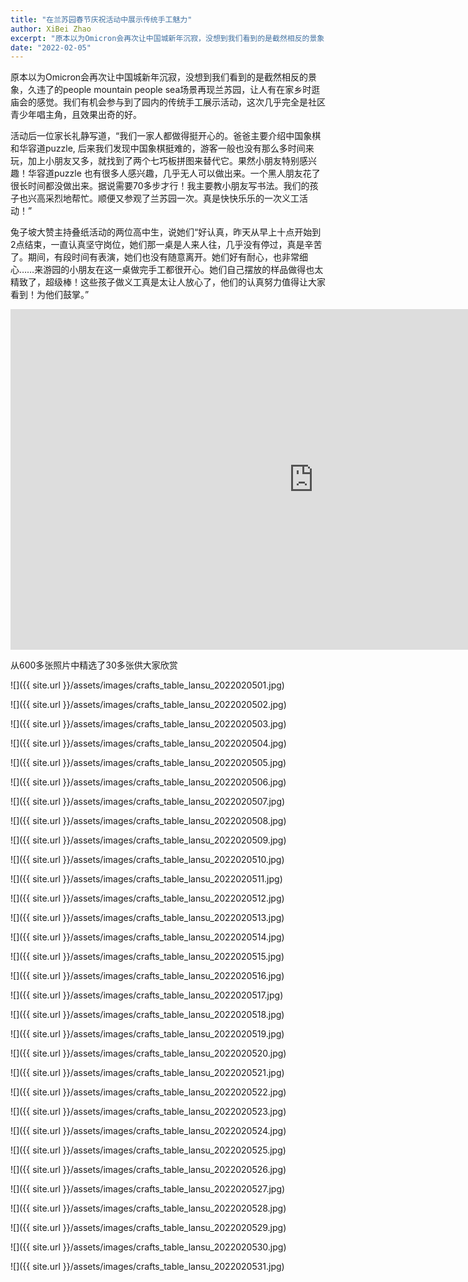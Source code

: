 ```yaml
---
title: "在兰苏园春节庆祝活动中展示传统手工魅力"
author: XiBei Zhao
excerpt: "原本以为Omicron会再次让中国城新年沉寂，没想到我们看到的是截然相反的景象，久违了的people mountain people sea场景再现兰苏园，让人有在家乡时逛庙会的感觉。我们有机会参与到了园内的传统手工展示活动，这次几乎完全是社区青少年唱主角，且效果出奇的好。"
date: "2022-02-05"
---
```


原本以为Omicron会再次让中国城新年沉寂，没想到我们看到的是截然相反的景象，久违了的people mountain people sea场景再现兰苏园，让人有在家乡时逛庙会的感觉。我们有机会参与到了园内的传统手工展示活动，这次几乎完全是社区青少年唱主角，且效果出奇的好。

活动后一位家长礼静写道，“我们一家人都做得挺开心的。爸爸主要介绍中国象棋和华容道puzzle, 后来我们发现中国象棋挺难的，游客一般也没有那么多时间来玩，加上小朋友又多，就找到了两个七巧板拼图来替代它。果然小朋友特别感兴趣！华容道puzzle 也有很多人感兴趣，几乎无人可以做出来。一个黑人朋友花了很长时间都没做出来。据说需要70多步才行！我主要教小朋友写书法。我们的孩子也兴高采烈地帮忙。顺便又参观了兰苏园一次。真是快快乐乐的一次义工活动！”

兔子坡大赞主持叠纸活动的两位高中生，说她们“好认真，昨天从早上十点开始到2点结束，一直认真坚守岗位，她们那一桌是人来人往，几乎没有停过，真是辛苦了。期间，有段时间有表演，她们也没有随意离开。她们好有耐心，也非常细心……来游园的小朋友在这一桌做完手工都很开心。她们自己摆放的样品做得也太精致了，超级棒！这些孩子做义工真是太让人放心了，他们的认真努力值得让大家看到！为他们鼓掌。”

<iframe width="969" height="545" src="https://www.youtube.com/embed/VZffKl1QjNc" title="YouTube video player" frameborder="0" allow="accelerometer; autoplay; clipboard-write; encrypted-media; gyroscope; picture-in-picture" allowfullscreen></iframe>
<br>

从600多张照片中精选了30多张供大家欣赏

![]({{ site.url }}/assets/images/crafts_table_lansu_2022020501.jpg)

![]({{ site.url }}/assets/images/crafts_table_lansu_2022020502.jpg)

![]({{ site.url }}/assets/images/crafts_table_lansu_2022020503.jpg)

![]({{ site.url }}/assets/images/crafts_table_lansu_2022020504.jpg)

![]({{ site.url }}/assets/images/crafts_table_lansu_2022020505.jpg)

![]({{ site.url }}/assets/images/crafts_table_lansu_2022020506.jpg)

![]({{ site.url }}/assets/images/crafts_table_lansu_2022020507.jpg)

![]({{ site.url }}/assets/images/crafts_table_lansu_2022020508.jpg)

![]({{ site.url }}/assets/images/crafts_table_lansu_2022020509.jpg)

![]({{ site.url }}/assets/images/crafts_table_lansu_2022020510.jpg)

![]({{ site.url }}/assets/images/crafts_table_lansu_2022020511.jpg)

![]({{ site.url }}/assets/images/crafts_table_lansu_2022020512.jpg)

![]({{ site.url }}/assets/images/crafts_table_lansu_2022020513.jpg)

![]({{ site.url }}/assets/images/crafts_table_lansu_2022020514.jpg)

![]({{ site.url }}/assets/images/crafts_table_lansu_2022020515.jpg)

![]({{ site.url }}/assets/images/crafts_table_lansu_2022020516.jpg)

![]({{ site.url }}/assets/images/crafts_table_lansu_2022020517.jpg)

![]({{ site.url }}/assets/images/crafts_table_lansu_2022020518.jpg)

![]({{ site.url }}/assets/images/crafts_table_lansu_2022020519.jpg)

![]({{ site.url }}/assets/images/crafts_table_lansu_2022020520.jpg)

![]({{ site.url }}/assets/images/crafts_table_lansu_2022020521.jpg)

![]({{ site.url }}/assets/images/crafts_table_lansu_2022020522.jpg)

![]({{ site.url }}/assets/images/crafts_table_lansu_2022020523.jpg)

![]({{ site.url }}/assets/images/crafts_table_lansu_2022020524.jpg)

![]({{ site.url }}/assets/images/crafts_table_lansu_2022020525.jpg)

![]({{ site.url }}/assets/images/crafts_table_lansu_2022020526.jpg)

![]({{ site.url }}/assets/images/crafts_table_lansu_2022020527.jpg)

![]({{ site.url }}/assets/images/crafts_table_lansu_2022020528.jpg)

![]({{ site.url }}/assets/images/crafts_table_lansu_2022020529.jpg)

![]({{ site.url }}/assets/images/crafts_table_lansu_2022020530.jpg)

![]({{ site.url }}/assets/images/crafts_table_lansu_2022020531.jpg)
